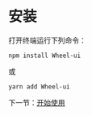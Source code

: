 # 安装

打开终端运行下列命令：

```
npm install Wheel-ui
```

或

```
yarn add Wheel-ui
```

下一节：[开始使用](#/doc/get-started)
